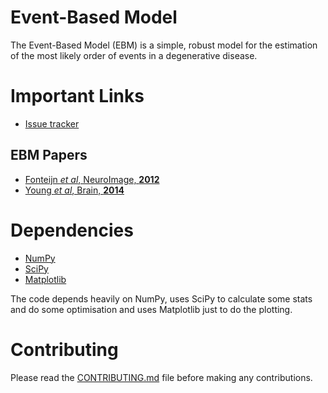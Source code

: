 Event-Based Model
=================

The Event-Based Model (EBM) is a simple, robust model for the estimation of the most likely order of events in a degenerative disease.



Important Links
===============

- [Issue tracker](https://github.com/ucl-pond/ebm/issues)

EBM Papers
----------
- [Fonteijn *et al*, NeuroImage, **2012**](http://www.sciencedirect.com/science/article/pii/S1053811912000791)
- [Young *et al*, Brain, **2014**](http://brain.oxfordjournals.org/cgi/pmidlookup?view=long&pmid=25012224)

Dependencies
============
- [NumPy](https://github.com/numpy/numpy)
- [SciPy](https://github.com/scipy/scipy)
- [Matplotlib](https://github.com/matplotlib/matplotlib)

The code depends heavily on NumPy, uses SciPy to calculate some stats and do some optimisation and uses Matplotlib just to do the plotting.

Contributing
============
Please read the [CONTRIBUTING.md](https://github.com/ucl-pond/ebm/blob/master/CONTRIBUTING.md) file before making any contributions.
